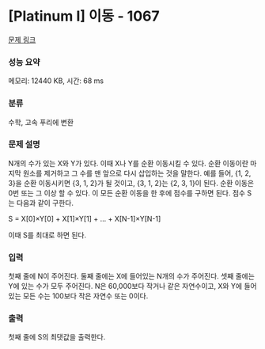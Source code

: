 # [Platinum I] 이동 - 1067 

[문제 링크](https://www.acmicpc.net/problem/1067) 

### 성능 요약

메모리: 12440 KB, 시간: 68 ms

### 분류

수학, 고속 푸리에 변환

### 문제 설명

<p>N개의 수가 있는 X와 Y가 있다. 이때 X나 Y를 순환 이동시킬 수 있다. 순환 이동이란 마지막 원소를 제거하고 그 수를 맨 앞으로 다시 삽입하는 것을 말한다. 예를 들어, {1, 2, 3}을 순환 이동시키면 {3, 1, 2}가 될 것이고, {3, 1, 2}는 {2, 3, 1}이 된다. 순환 이동은 0번 또는 그 이상 할 수 있다. 이 모든 순환 이동을 한 후에 점수를 구하면 된다. 점수 S는 다음과 같이 구한다.</p>

<p>S = X[0]×Y[0] + X[1]×Y[1] + ... + X[N-1]×Y[N-1]</p>

<p>이때 S를 최대로 하면 된다. </p>

### 입력 

 <p>첫째 줄에 N이 주어진다. 둘째 줄에는 X에 들어있는 N개의 수가 주어진다. 셋째 줄에는 Y에 있는 수가 모두 주어진다. N은 60,000보다 작거나 같은 자연수이고, X와 Y에 들어있는 모든 수는 100보다 작은 자연수 또는 0이다.</p>

### 출력 

 <p>첫째 줄에 S의 최댓값을 출력한다.</p>

